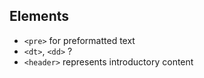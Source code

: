 ## Elements

* `<pre>` for preformatted text
* `<dt>`, `<dd>` ?
* `<header>` represents introductory content
